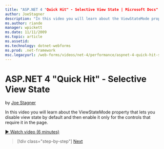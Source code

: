 ```yaml
---
title: "ASP.NET 4 "Quick Hit" - Selective View State | Microsoft Docs"
author: JoeStagner
description: "In this video you will learn about the ViewStateMode property that lets you disable view state by default and then enable it only for the controls that requi..."
ms.author: riande
manager: wpickett
ms.date: 11/11/2009
ms.topic: article
ms.assetid: 
ms.technology: dotnet-webforms
ms.prod: .net-framework
msc.legacyurl: /web-forms/videos/net-4/performance/aspnet-4-quick-hit-selective-view-state
---
```

ASP.NET 4 "Quick Hit" - Selective View State
====================
by [Joe Stagner](https://github.com/JoeStagner)

In this video you will learn about the ViewStateMode property that lets you disable view state by default and then enable it only for the controls that require it in the page.

[&#9654; Watch video (6 minutes)](https://channel9.msdn.com/Blogs/ASP-NET-Site-Videos/aspnet-4-quick-hit-selective-view-state)

>[!div class="step-by-step"] [Next](aspnet-4-quick-hit-easy-state-compression.md)